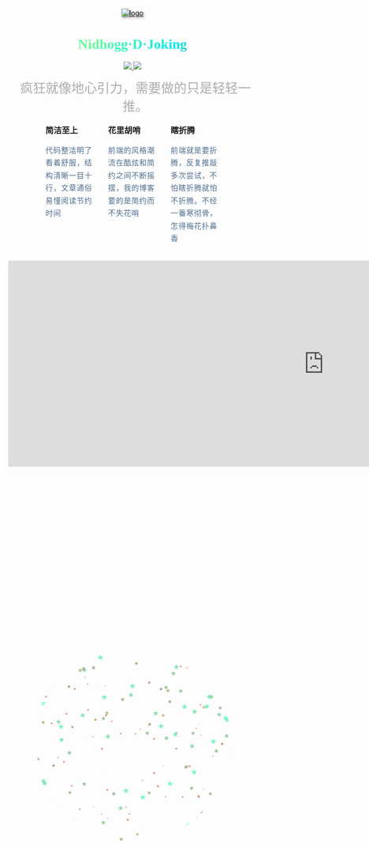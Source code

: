 <!-- ![logo](static/png/inori.jpg ':size=100x100') -->

<p align="center">
  <a href="https://github.com/NidhoggDJoking" target="_blank">
    <img width="190" class="jokerLogo" src="https://nidhoggdjoking.gitee.io/storage/common/img/joker.png" alt="logo">
  </a>
</p>

<h1 style="background: linear-gradient(145deg, #00bcff,#6fff96,#00e7f3,#ff7600);
    -webkit-background-clip: text;
    color: transparent;font-family: 'Comic Sans MS', cursive;" align="center">Nidhogg·D·Joking</h1>

<p align="center">
  <a href="https://docsify.js.org" target="_blank">
    <img src="https://img.shields.io/badge/docsify-4.11.3-brightgreen">
  </a>
    <a href="https://www.npmjs.com/package/docsify" target="_blank">
    <img src="https://img.shields.io/badge/npm-v6.13.4-blue">
  </a>
</p>

<!-- <div style="display:flex;justify-content: space-around;">
  <img class="pay" src="static/png/alipay.jpg" width="180px" height="260px">
  <img class="pay" src="static/png/wxpay.png" width="180px" height="260px">
</div> -->
<div class="cover">
  <img class="pay" src="static/png/alipay.jpg" width="180px" height="260px">
</div>

<div class="ball">
        <div class="star"></div>
        <div class="star"></div>
        <div class="star"></div>
        <div class="star"></div>
        <div class="star"></div>
        <div class="star"></div>
        <div class="star"></div>
        <div class="star"></div>
        <div class="star"></div>
        <div class="star"></div>
        <div class="star"></div>
        <div class="star"></div>
        <div class="star"></div>
        <div class="star"></div>
        <div class="star"></div>
        <div class="star"></div>
        <div class="star"></div>
        <div class="star"></div>
        <div class="star"></div>
        <div class="star"></div>
        <div class="star"></div>
        <div class="star"></div>
        <div class="star"></div>
        <div class="star"></div>
        <div class="star"></div>
        <div class="star"></div>
        <div class="star"></div>
        <div class="star"></div>
        <div class="star"></div>
        <div class="star"></div>
        <div class="star"></div>
        <div class="star"></div>
        <div class="star"></div>
        <div class="star"></div>
        <div class="star"></div>
        <div class="star"></div>
        <div class="star"></div>
        <div class="star"></div>
        <div class="star"></div>
        <div class="star"></div>
        <div class="star"></div>
        <div class="star"></div>
        <div class="star"></div>
        <div class="star"></div>
        <div class="star"></div>
        <div class="star"></div>
        <div class="star"></div>
        <div class="star"></div>
        <div class="star"></div>
        <div class="star"></div>
        <div class="star"></div>
        <div class="star"></div>
        <div class="star"></div>
        <div class="star"></div>
        <div class="star"></div>
        <div class="star"></div>
        <div class="star"></div>
        <div class="star"></div>
        <div class="star"></div>
        <div class="star"></div>
        <div class="star"></div>
        <div class="star"></div>
        <div class="star"></div>
        <div class="star"></div>
        <div class="star"></div>
        <div class="star"></div>
        <div class="star"></div>
        <div class="star"></div>
        <div class="star"></div>
        <div class="star"></div>
        <div class="star"></div>
        <div class="star"></div>
        <div class="star"></div>
        <div class="star"></div>
        <div class="star"></div>
        <div class="star"></div>
        <div class="star"></div>
        <div class="star"></div>
        <div class="star"></div>
        <div class="star"></div>
        <div class="star"></div>
        <div class="star"></div>
        <div class="star"></div>
        <div class="star"></div>
        <div class="star"></div>
        <div class="star"></div>
        <div class="star"></div>
        <div class="star"></div>
        <div class="star"></div>
        <div class="star"></div>
        <div class="star"></div>
        <div class="star"></div>
        <div class="star"></div>
        <div class="star"></div>
        <div class="star"></div>
        <div class="star"></div>
        <div class="star"></div>
        <div class="star"></div>
        <div class="star"></div>
        <div class="star"></div>
        <div class="star"></div>
        <div class="star"></div>
        <div class="star"></div>
        <div class="star"></div>
        <div class="star"></div>
        <div class="star"></div>
        <div class="star"></div>
        <div class="star"></div>
        <div class="star"></div>
        <div class="star"></div>
        <div class="star"></div>
        <div class="star"></div>
        <div class="star"></div>
        <div class="star"></div>
        <div class="star"></div>
        <div class="star"></div>
        <div class="star"></div>
        <div class="star"></div>
        <div class="star"></div>
        <div class="star"></div>
        <div class="star"></div>
        <div class="star"></div>
        <div class="star"></div>
        <div class="star"></div>
        <div class="star"></div>
        <div class="star"></div>
        <div class="star"></div>
        <div class="star"></div>
        <div class="star"></div>
        <div class="star"></div>
        <div class="star"></div>
        <div class="star"></div>
        <div class="star"></div>
        <div class="star"></div>
        <div class="star"></div>
        <div class="star"></div>
        <div class="star"></div>
        <div class="star"></div>
        <div class="star"></div>
        <div class="star"></div>
        <div class="star"></div>
        <div class="star"></div>
        <div class="star"></div>
        <div class="star"></div>
        <div class="star"></div>
        <div class="star"></div>
        <div class="star"></div>
        <div class="star"></div>
        <div class="star"></div>
        <div class="star"></div>
        <div class="star"></div>
        <div class="star"></div>
        <div class="star"></div>
        <div class="star"></div>
        <div class="star"></div>
        <div class="star"></div>
        <div class="star"></div>
        <div class="star"></div>
        <div class="star"></div>
        <div class="star"></div>
        <div class="star"></div>
        <div class="star"></div>
        <div class="star"></div>
        <div class="star"></div>
        <div class="star"></div>
        <div class="star"></div>
        <div class="star"></div>
        <div class="star"></div>
        <div class="star"></div>
        <div class="star"></div>
        <div class="star"></div>
        <div class="star"></div>
        <div class="star"></div>
        <div class="star"></div>
        <div class="star"></div>
        <div class="star"></div>
        <div class="star"></div>
        <div class="star"></div>
        <div class="star"></div>
        <div class="star"></div>
        <div class="star"></div>
        <div class="star"></div>
        <div class="star"></div>
        <div class="star"></div>
        <div class="star"></div>
        <div class="star"></div>
        <div class="star"></div>
        <div class="star"></div>
        <div class="star"></div>
        <div class="star"></div>
        <div class="star"></div>
        <div class="star"></div>
        <div class="star"></div>
        <div class="star"></div>
        <div class="star"></div>
        <div class="star"></div>
        <div class="star"></div>
        <div class="star"></div>
        <div class="star"></div>
        <div class="star"></div>
</div>

<!-- #### Nidhogg家族起源1733年7月13日的瑞士 -->

<div class="alone">
    疯狂就像地心引力，需要做的只是轻轻一推。
</div>

<!-- <hr> -->

<div class="table-nav">
    <div>
        <h3>简洁至上</h3>
        <p>代码整洁明了看着舒服，结构清晰一目十行，文章通俗易懂阅读节约时间</p>
    </div>
    <div>
        <h3>花里胡哨</h3>
        <p>前端的风格潮流在酷炫和简约之间不断摇摆，我的博客要的是简约而不失花哨</p>
    </div>
    <div>
        <h3>瞎折腾</h3>
        <p>前端就是要折腾，反复推敲多次尝试，不怕瞎折腾就怕不折腾。不经一番寒彻骨，怎得梅花扑鼻香</p>
    </div>
</div>

<br>

<div class="top-pre">

```bash

###  安装：

npm i docsify-cli -g

### 初始化：

docsify init ./docs

### 运行：

docsify serve docs

```
</div>

<iframe class="foot-pre"
  src="https://carbon.now.sh/embed?bg=rgba(255%2C255%2C255%2C0)&t=monokai&wt=none&l=application%2Fx-sh&ds=true&dsyoff=4px&dsblur=31px&wc=true&wa=false&pv=56px&ph=56px&ln=false&fl=1&fm=Hack&fs=15px&lh=142%25&si=false&es=4x&wm=false&code=%2523%2523%2523%2520%2520%25E5%25AE%2589%25E8%25A3%2585%25EF%25BC%259A%250A%250Anpm%2520i%2520docsify-cli%2520-g%250A%250A%2523%2523%2523%2520%25E5%2588%259D%25E5%25A7%258B%25E5%258C%2596%25EF%25BC%259A%250A%250Adocsify%2520init%2520.%252Fdocs%250A%250A%2523%2523%2523%2520%25E8%25BF%2590%25E8%25A1%258C%25EF%25BC%259A%250A%250Adocsify%2520serve%2520docs"
  style="width: 1280px; height: 417px; border:0; transform: scale(1); overflow:hidden;"
  sandbox="allow-scripts allow-same-origin">
</iframe>

<style>
          @import url('static/css/vueCode.css');
          body {
            /* background:linear-gradient(120deg,#ffffff,#fbf4fa); */
          }
          .jokerLogo{
            -webkit-animation: logo 10000ms  infinite;
            animation: logo 10000ms  infinite;
            transition: all 1s;
          }
          /* .jokerLogo:hover{
              transition: all 2s;
              filter: drop-shadow(3px 3px 3px rgba(0, 0, 0, 0.5));
          } */
           @keyframes logo {
            0% {
                filter: drop-shadow(0px 0px 0px rgba(0, 0, 0, 0.5));
            }
            10% {
                filter: drop-shadow(1px 1px 1px rgba(0, 0, 0, 0.5));
            }
            20% {
                filter: drop-shadow(2px 2px 2px rgba(0, 0, 0, 0.5));
            }
            30% {
                filter: drop-shadow(3px 3px 3px rgba(0, 0, 0, 0.5));
            }
            40% {
                filter: drop-shadow(4px 4px 4px rgba(0, 0, 0, 0.5));
            }
            50% {
                filter: drop-shadow(5px 5px 5px rgba(0, 0, 0, 0.5));
            }
            60% {
                filter: drop-shadow(4px 4px 4px rgba(0, 0, 0, 0.5));
            }
            70% {
                filter: drop-shadow(3px 3px 3px rgba(0, 0, 0, 0.5));
            }
            80% {
                filter: drop-shadow(2px 2px 2px rgba(0, 0, 0, 0.5));
            }
            90% {
                filter: drop-shadow(1px 1px 1px rgba(0, 0, 0, 0.5));
            }
            100% {
                filter: drop-shadow(0px 0px 0px rgba(0, 0, 0, 0.5));
            }
        }
          .pay{
              /* border: 1px solid #22a5ab; */
          }
          .cover {
              position: fixed;
              display: none;
              align-items: center;
              top: 0;
              right: 0;
              bottom: 0;
              left: 0;
              overflow: auto;
              margin: 0;
              height: 100%;
              width: 100%;
              background-color: #5050502e;
              z-index: 1000;
              text-align: center;
        }
        .cover >img{
              position:absolute;
              top:50%;
              /* left:calc(50% + 150px); */
              left:50%;
              transform: translate(-50%,-50%);
        }
        .ball {
              position: absolute;
              top: calc(50% - 500px);
              left: calc(50% - 50px);
              width: 100px;
              height: 100px;
              -webkit-clip-path: circle(200px at center);
              clip-path: circle(200px at center);
        }
        
        .star {
            position: absolute;
            top: 50%;
            left: 50%;
            width: 14px;
            height: 14px;
            background: #fff;
            -webkit-clip-path: polygon(50% 0%, 61% 35%, 98% 35%, 68% 57%, 79% 91%, 50% 70%, 21% 91%, 32% 57%, 2% 35%, 39% 35%);
            clip-path: polygon(50% 0%, 61% 35%, 98% 35%, 68% 57%, 79% 91%, 50% 70%, 21% 91%, 32% 57%, 2% 35%, 39% 35%);
            -webkit-animation: bling 6000ms linear infinite;
            animation: bling 6000ms linear infinite;
        }
        
        .star:nth-child(1) {
            top: calc(50% - -2px);
            left: calc(50% - -90px);
            -webkit-animation-delay: -3632ms;
            animation-delay: -3632ms;
        }
        
        .star:nth-child(2) {
            top: calc(50% - -136px);
            left: calc(50% - 155px);
            -webkit-animation-delay: -1046ms;
            animation-delay: -1046ms;
        }
        
        .star:nth-child(3) {
            top: calc(50% - 167px);
            left: calc(50% - 15px);
            -webkit-animation-delay: -3030ms;
            animation-delay: -3030ms;
        }
        
        .star:nth-child(4) {
            top: calc(50% - 87px);
            left: calc(50% - -128px);
            -webkit-animation-delay: -2868ms;
            animation-delay: -2868ms;
        }
        
        .star:nth-child(5) {
            top: calc(50% - -66px);
            left: calc(50% - 168px);
            -webkit-animation-delay: -1338ms;
            animation-delay: -1338ms;
        }
        
        .star:nth-child(6) {
            top: calc(50% - -144px);
            left: calc(50% - -45px);
            -webkit-animation-delay: -4263ms;
            animation-delay: -4263ms;
        }
        
        .star:nth-child(7) {
            top: calc(50% - -16px);
            left: calc(50% - 38px);
            -webkit-animation-delay: -3489ms;
            animation-delay: -3489ms;
        }
        
        .star:nth-child(8) {
            top: calc(50% - -185px);
            left: calc(50% - -135px);
            -webkit-animation-delay: -5754ms;
            animation-delay: -5754ms;
        }
        
        .star:nth-child(9) {
            top: calc(50% - -77px);
            left: calc(50% - 69px);
            -webkit-animation-delay: -4581ms;
            animation-delay: -4581ms;
        }
        
        .star:nth-child(10) {
            top: calc(50% - 128px);
            left: calc(50% - 161px);
            -webkit-animation-delay: -4444ms;
            animation-delay: -4444ms;
        }
        
        .star:nth-child(11) {
            top: calc(50% - 182px);
            left: calc(50% - -65px);
            -webkit-animation-delay: -1471ms;
            animation-delay: -1471ms;
        }
        
        .star:nth-child(12) {
            top: calc(50% - 91px);
            left: calc(50% - -25px);
            -webkit-animation-delay: -2771ms;
            animation-delay: -2771ms;
        }
        
        .star:nth-child(13) {
            top: calc(50% - 32px);
            left: calc(50% - -156px);
            -webkit-animation-delay: -2720ms;
            animation-delay: -2720ms;
        }
        
        .star:nth-child(14) {
            top: calc(50% - 46px);
            left: calc(50% - 175px);
            -webkit-animation-delay: -4901ms;
            animation-delay: -4901ms;
        }
        
        .star:nth-child(15) {
            top: calc(50% - 92px);
            left: calc(50% - -116px);
            -webkit-animation-delay: -1342ms;
            animation-delay: -1342ms;
        }
        
        .star:nth-child(16) {
            top: calc(50% - -72px);
            left: calc(50% - -144px);
            -webkit-animation-delay: -1773ms;
            animation-delay: -1773ms;
        }
        
        .star:nth-child(17) {
            top: calc(50% - -169px);
            left: calc(50% - -95px);
            -webkit-animation-delay: -4378ms;
            animation-delay: -4378ms;
        }
        
        .star:nth-child(18) {
            top: calc(50% - -173px);
            left: calc(50% - -12px);
            -webkit-animation-delay: -3569ms;
            animation-delay: -3569ms;
        }
        
        .star:nth-child(19) {
            top: calc(50% - -144px);
            left: calc(50% - -58px);
            -webkit-animation-delay: -941ms;
            animation-delay: -941ms;
        }
        
        .star:nth-child(20) {
            top: calc(50% - 65px);
            left: calc(50% - -144px);
            -webkit-animation-delay: -218ms;
            animation-delay: -218ms;
        }
        
        .star:nth-child(21) {
            top: calc(50% - 154px);
            left: calc(50% - -138px);
            -webkit-animation-delay: -1936ms;
            animation-delay: -1936ms;
        }
        
        .star:nth-child(22) {
            top: calc(50% - -159px);
            left: calc(50% - -107px);
            -webkit-animation-delay: -399ms;
            animation-delay: -399ms;
        }
        
        .star:nth-child(23) {
            top: calc(50% - -23px);
            left: calc(50% - 171px);
            -webkit-animation-delay: -4477ms;
            animation-delay: -4477ms;
        }
        
        .star:nth-child(24) {
            top: calc(50% - -168px);
            left: calc(50% - -107px);
            -webkit-animation-delay: -3210ms;
            animation-delay: -3210ms;
        }
        
        .star:nth-child(25) {
            top: calc(50% - -58px);
            left: calc(50% - 114px);
            -webkit-animation-delay: -2304ms;
            animation-delay: -2304ms;
        }
        
        .star:nth-child(26) {
            top: calc(50% - 72px);
            left: calc(50% - -184px);
            -webkit-animation-delay: -1035ms;
            animation-delay: -1035ms;
        }
        
        .star:nth-child(27) {
            top: calc(50% - 181px);
            left: calc(50% - -61px);
            -webkit-animation-delay: -1254ms;
            animation-delay: -1254ms;
        }
        
        .star:nth-child(28) {
            top: calc(50% - -37px);
            left: calc(50% - -114px);
            -webkit-animation-delay: -5945ms;
            animation-delay: -5945ms;
        }
        
        .star:nth-child(29) {
            top: calc(50% - 152px);
            left: calc(50% - -97px);
            -webkit-animation-delay: -3516ms;
            animation-delay: -3516ms;
        }
        
        .star:nth-child(30) {
            top: calc(50% - -177px);
            left: calc(50% - -109px);
            -webkit-animation-delay: -2581ms;
            animation-delay: -2581ms;
        }
        
        .star:nth-child(31) {
            top: calc(50% - 190px);
            left: calc(50% - -68px);
            -webkit-animation-delay: -3331ms;
            animation-delay: -3331ms;
        }
        
        .star:nth-child(32) {
            top: calc(50% - 189px);
            left: calc(50% - 124px);
            -webkit-animation-delay: -2145ms;
            animation-delay: -2145ms;
        }
        
        .star:nth-child(33) {
            top: calc(50% - 172px);
            left: calc(50% - -59px);
            -webkit-animation-delay: -3662ms;
            animation-delay: -3662ms;
        }
        
        .star:nth-child(34) {
            top: calc(50% - -154px);
            left: calc(50% - -125px);
            -webkit-animation-delay: -3613ms;
            animation-delay: -3613ms;
        }
        
        .star:nth-child(35) {
            top: calc(50% - 149px);
            left: calc(50% - 43px);
            -webkit-animation-delay: -4333ms;
            animation-delay: -4333ms;
        }
        
        .star:nth-child(36) {
            top: calc(50% - 134px);
            left: calc(50% - 84px);
            -webkit-animation-delay: -3295ms;
            animation-delay: -3295ms;
        }
        
        .star:nth-child(37) {
            top: calc(50% - 199px);
            left: calc(50% - 105px);
            -webkit-animation-delay: -929ms;
            animation-delay: -929ms;
        }
        
        .star:nth-child(38) {
            top: calc(50% - -65px);
            left: calc(50% - 20px);
            -webkit-animation-delay: -2593ms;
            animation-delay: -2593ms;
        }
        
        .star:nth-child(39) {
            top: calc(50% - -163px);
            left: calc(50% - -182px);
            -webkit-animation-delay: -2906ms;
            animation-delay: -2906ms;
        }
        
        .star:nth-child(40) {
            top: calc(50% - -122px);
            left: calc(50% - 30px);
            -webkit-animation-delay: -1358ms;
            animation-delay: -1358ms;
        }
        
        .star:nth-child(41) {
            top: calc(50% - 62px);
            left: calc(50% - -99px);
            -webkit-animation-delay: -189ms;
            animation-delay: -189ms;
        }
        
        .star:nth-child(42) {
            top: calc(50% - 18px);
            left: calc(50% - -69px);
            -webkit-animation-delay: -5152ms;
            animation-delay: -5152ms;
        }
        
        .star:nth-child(43) {
            top: calc(50% - -12px);
            left: calc(50% - 49px);
            -webkit-animation-delay: -4272ms;
            animation-delay: -4272ms;
        }
        
        .star:nth-child(44) {
            top: calc(50% - -35px);
            left: calc(50% - 173px);
            -webkit-animation-delay: -2068ms;
            animation-delay: -2068ms;
        }
        
        .star:nth-child(45) {
            top: calc(50% - 180px);
            left: calc(50% - 98px);
            -webkit-animation-delay: -2673ms;
            animation-delay: -2673ms;
        }
        
        .star:nth-child(46) {
            top: calc(50% - -103px);
            left: calc(50% - -3px);
            -webkit-animation-delay: -1889ms;
            animation-delay: -1889ms;
        }
        
        .star:nth-child(47) {
            top: calc(50% - -138px);
            left: calc(50% - 91px);
            -webkit-animation-delay: -2492ms;
            animation-delay: -2492ms;
        }
        
        .star:nth-child(48) {
            top: calc(50% - 51px);
            left: calc(50% - 103px);
            -webkit-animation-delay: -3048ms;
            animation-delay: -3048ms;
        }
        
        .star:nth-child(49) {
            top: calc(50% - -104px);
            left: calc(50% - 20px);
            -webkit-animation-delay: -234ms;
            animation-delay: -234ms;
        }
        
        .star:nth-child(50) {
            top: calc(50% - -126px);
            left: calc(50% - -37px);
            -webkit-animation-delay: -4585ms;
            animation-delay: -4585ms;
        }
        
        .star:nth-child(51) {
            top: calc(50% - 87px);
            left: calc(50% - -37px);
            -webkit-animation-delay: -2195ms;
            animation-delay: -2195ms;
        }
        
        .star:nth-child(52) {
            top: calc(50% - 102px);
            left: calc(50% - 7px);
            -webkit-animation-delay: -167ms;
            animation-delay: -167ms;
        }
        
        .star:nth-child(53) {
            top: calc(50% - 71px);
            left: calc(50% - 87px);
            -webkit-animation-delay: -2715ms;
            animation-delay: -2715ms;
        }
        
        .star:nth-child(54) {
            top: calc(50% - 48px);
            left: calc(50% - 151px);
            -webkit-animation-delay: -786ms;
            animation-delay: -786ms;
        }
        
        .star:nth-child(55) {
            top: calc(50% - -79px);
            left: calc(50% - -55px);
            -webkit-animation-delay: -3856ms;
            animation-delay: -3856ms;
        }
        
        .star:nth-child(56) {
            top: calc(50% - 24px);
            left: calc(50% - 152px);
            -webkit-animation-delay: -215ms;
            animation-delay: -215ms;
        }
        
        .star:nth-child(57) {
            top: calc(50% - 75px);
            left: calc(50% - -149px);
            -webkit-animation-delay: -101ms;
            animation-delay: -101ms;
        }
        
        .star:nth-child(58) {
            top: calc(50% - 94px);
            left: calc(50% - 31px);
            -webkit-animation-delay: -2331ms;
            animation-delay: -2331ms;
        }
        
        .star:nth-child(59) {
            top: calc(50% - 56px);
            left: calc(50% - 57px);
            -webkit-animation-delay: -804ms;
            animation-delay: -804ms;
        }
        
        .star:nth-child(60) {
            top: calc(50% - -76px);
            left: calc(50% - -126px);
            -webkit-animation-delay: -2359ms;
            animation-delay: -2359ms;
        }
        
        .star:nth-child(61) {
            top: calc(50% - -6px);
            left: calc(50% - 141px);
            -webkit-animation-delay: -4577ms;
            animation-delay: -4577ms;
        }
        
        .star:nth-child(62) {
            top: calc(50% - 37px);
            left: calc(50% - -185px);
            -webkit-animation-delay: -208ms;
            animation-delay: -208ms;
        }
        
        .star:nth-child(63) {
            top: calc(50% - -131px);
            left: calc(50% - 105px);
            -webkit-animation-delay: -5661ms;
            animation-delay: -5661ms;
        }
        
        .star:nth-child(64) {
            top: calc(50% - 83px);
            left: calc(50% - 64px);
            -webkit-animation-delay: -208ms;
            animation-delay: -208ms;
        }
        
        .star:nth-child(65) {
            top: calc(50% - -195px);
            left: calc(50% - 148px);
            -webkit-animation-delay: -3202ms;
            animation-delay: -3202ms;
        }
        
        .star:nth-child(66) {
            top: calc(50% - -117px);
            left: calc(50% - -101px);
            -webkit-animation-delay: -4989ms;
            animation-delay: -4989ms;
        }
        
        .star:nth-child(67) {
            top: calc(50% - 49px);
            left: calc(50% - 198px);
            -webkit-animation-delay: -1970ms;
            animation-delay: -1970ms;
        }
        
        .star:nth-child(68) {
            top: calc(50% - 114px);
            left: calc(50% - 129px);
            -webkit-animation-delay: -1860ms;
            animation-delay: -1860ms;
        }
        
        .star:nth-child(69) {
            top: calc(50% - 82px);
            left: calc(50% - -155px);
            -webkit-animation-delay: -3254ms;
            animation-delay: -3254ms;
        }
        
        .star:nth-child(70) {
            top: calc(50% - 135px);
            left: calc(50% - -193px);
            -webkit-animation-delay: -4693ms;
            animation-delay: -4693ms;
        }
        
        .star:nth-child(71) {
            top: calc(50% - -187px);
            left: calc(50% - 70px);
            -webkit-animation-delay: -4012ms;
            animation-delay: -4012ms;
        }
        
        .star:nth-child(72) {
            top: calc(50% - -29px);
            left: calc(50% - -28px);
            -webkit-animation-delay: -5077ms;
            animation-delay: -5077ms;
        }
        
        .star:nth-child(73) {
            top: calc(50% - -95px);
            left: calc(50% - 188px);
            -webkit-animation-delay: -116ms;
            animation-delay: -116ms;
        }
        
        .star:nth-child(74) {
            top: calc(50% - -15px);
            left: calc(50% - -9px);
            -webkit-animation-delay: -4008ms;
            animation-delay: -4008ms;
        }
        
        .star:nth-child(75) {
            top: calc(50% - -28px);
            left: calc(50% - -132px);
            -webkit-animation-delay: -4030ms;
            animation-delay: -4030ms;
        }
        
        .star:nth-child(76) {
            top: calc(50% - 120px);
            left: calc(50% - 66px);
            -webkit-animation-delay: -1295ms;
            animation-delay: -1295ms;
        }
        
        .star:nth-child(77) {
            top: calc(50% - 199px);
            left: calc(50% - 114px);
            -webkit-animation-delay: -4476ms;
            animation-delay: -4476ms;
        }
        
        .star:nth-child(78) {
            top: calc(50% - -7px);
            left: calc(50% - -121px);
            -webkit-animation-delay: -3677ms;
            animation-delay: -3677ms;
        }
        
        .star:nth-child(79) {
            top: calc(50% - -166px);
            left: calc(50% - -128px);
            -webkit-animation-delay: -4286ms;
            animation-delay: -4286ms;
        }
        
        .star:nth-child(80) {
            top: calc(50% - -108px);
            left: calc(50% - 185px);
            -webkit-animation-delay: -4ms;
            animation-delay: -4ms;
        }
        
        .star:nth-child(81) {
            top: calc(50% - 107px);
            left: calc(50% - -103px);
            -webkit-animation-delay: -4059ms;
            animation-delay: -4059ms;
        }
        
        .star:nth-child(82) {
            top: calc(50% - 182px);
            left: calc(50% - 146px);
            -webkit-animation-delay: -394ms;
            animation-delay: -394ms;
        }
        
        .star:nth-child(83) {
            top: calc(50% - -36px);
            left: calc(50% - -137px);
            -webkit-animation-delay: -2739ms;
            animation-delay: -2739ms;
        }
        
        .star:nth-child(84) {
            top: calc(50% - -110px);
            left: calc(50% - 191px);
            -webkit-animation-delay: -750ms;
            animation-delay: -750ms;
        }
        
        .star:nth-child(85) {
            top: calc(50% - -42px);
            left: calc(50% - -60px);
            -webkit-animation-delay: -2552ms;
            animation-delay: -2552ms;
        }
        
        .star:nth-child(86) {
            top: calc(50% - -66px);
            left: calc(50% - -118px);
            -webkit-animation-delay: -239ms;
            animation-delay: -239ms;
        }
        
        .star:nth-child(87) {
            top: calc(50% - 26px);
            left: calc(50% - -95px);
            -webkit-animation-delay: -3426ms;
            animation-delay: -3426ms;
        }
        
        .star:nth-child(88) {
            top: calc(50% - -128px);
            left: calc(50% - 8px);
            -webkit-animation-delay: -2189ms;
            animation-delay: -2189ms;
        }
        
        .star:nth-child(89) {
            top: calc(50% - -154px);
            left: calc(50% - 45px);
            -webkit-animation-delay: -5599ms;
            animation-delay: -5599ms;
        }
        
        .star:nth-child(90) {
            top: calc(50% - 161px);
            left: calc(50% - 72px);
            -webkit-animation-delay: -182ms;
            animation-delay: -182ms;
        }
        
        .star:nth-child(91) {
            top: calc(50% - 134px);
            left: calc(50% - 59px);
            -webkit-animation-delay: -1378ms;
            animation-delay: -1378ms;
        }
        
        .star:nth-child(92) {
            top: calc(50% - 144px);
            left: calc(50% - 97px);
            -webkit-animation-delay: -2252ms;
            animation-delay: -2252ms;
        }
        
        .star:nth-child(93) {
            top: calc(50% - -70px);
            left: calc(50% - 13px);
            -webkit-animation-delay: -2387ms;
            animation-delay: -2387ms;
        }
        
        .star:nth-child(94) {
            top: calc(50% - -16px);
            left: calc(50% - 58px);
            -webkit-animation-delay: -2179ms;
            animation-delay: -2179ms;
        }
        
        .star:nth-child(95) {
            top: calc(50% - 88px);
            left: calc(50% - 189px);
            -webkit-animation-delay: -387ms;
            animation-delay: -387ms;
        }
        
        .star:nth-child(96) {
            top: calc(50% - -169px);
            left: calc(50% - -65px);
            -webkit-animation-delay: -1729ms;
            animation-delay: -1729ms;
        }
        
        .star:nth-child(97) {
            top: calc(50% - 193px);
            left: calc(50% - 94px);
            -webkit-animation-delay: -5145ms;
            animation-delay: -5145ms;
        }
        
        .star:nth-child(98) {
            top: calc(50% - 186px);
            left: calc(50% - 85px);
            -webkit-animation-delay: -4122ms;
            animation-delay: -4122ms;
        }
        
        .star:nth-child(99) {
            top: calc(50% - -176px);
            left: calc(50% - 83px);
            -webkit-animation-delay: -3393ms;
            animation-delay: -3393ms;
        }
        
        .star:nth-child(100) {
            top: calc(50% - -72px);
            left: calc(50% - -193px);
            -webkit-animation-delay: -4192ms;
            animation-delay: -4192ms;
        }
        
        .star:nth-child(101) {
            top: calc(50% - 45px);
            left: calc(50% - -128px);
            -webkit-animation-delay: -3072ms;
            animation-delay: -3072ms;
        }
        
        .star:nth-child(102) {
            top: calc(50% - -81px);
            left: calc(50% - 31px);
            -webkit-animation-delay: -921ms;
            animation-delay: -921ms;
        }
        
        .star:nth-child(103) {
            top: calc(50% - 30px);
            left: calc(50% - -40px);
            -webkit-animation-delay: -5952ms;
            animation-delay: -5952ms;
        }
        
        .star:nth-child(104) {
            top: calc(50% - 170px);
            left: calc(50% - 118px);
            -webkit-animation-delay: -5050ms;
            animation-delay: -5050ms;
        }
        
        .star:nth-child(105) {
            top: calc(50% - 168px);
            left: calc(50% - -28px);
            -webkit-animation-delay: -5795ms;
            animation-delay: -5795ms;
        }
        
        .star:nth-child(106) {
            top: calc(50% - 20px);
            left: calc(50% - -169px);
            -webkit-animation-delay: -5843ms;
            animation-delay: -5843ms;
        }
        
        .star:nth-child(107) {
            top: calc(50% - -32px);
            left: calc(50% - -62px);
            -webkit-animation-delay: -5774ms;
            animation-delay: -5774ms;
        }
        
        .star:nth-child(108) {
            top: calc(50% - 84px);
            left: calc(50% - 62px);
            -webkit-animation-delay: -3829ms;
            animation-delay: -3829ms;
        }
        
        .star:nth-child(109) {
            top: calc(50% - -26px);
            left: calc(50% - -127px);
            -webkit-animation-delay: -1961ms;
            animation-delay: -1961ms;
        }
        
        .star:nth-child(110) {
            top: calc(50% - 49px);
            left: calc(50% - 136px);
            -webkit-animation-delay: -5194ms;
            animation-delay: -5194ms;
        }
        
        .star:nth-child(111) {
            top: calc(50% - -165px);
            left: calc(50% - 158px);
            -webkit-animation-delay: -2244ms;
            animation-delay: -2244ms;
        }
        
        .star:nth-child(112) {
            top: calc(50% - 148px);
            left: calc(50% - -153px);
            -webkit-animation-delay: -979ms;
            animation-delay: -979ms;
        }
        
        .star:nth-child(113) {
            top: calc(50% - 160px);
            left: calc(50% - 75px);
            -webkit-animation-delay: -2984ms;
            animation-delay: -2984ms;
        }
        
        .star:nth-child(114) {
            top: calc(50% - 138px);
            left: calc(50% - -68px);
            -webkit-animation-delay: -2771ms;
            animation-delay: -2771ms;
        }
        
        .star:nth-child(115) {
            top: calc(50% - 33px);
            left: calc(50% - -119px);
            -webkit-animation-delay: -5950ms;
            animation-delay: -5950ms;
        }
        
        .star:nth-child(116) {
            top: calc(50% - -164px);
            left: calc(50% - 24px);
            -webkit-animation-delay: -2584ms;
            animation-delay: -2584ms;
        }
        
        .star:nth-child(117) {
            top: calc(50% - 91px);
            left: calc(50% - -122px);
            -webkit-animation-delay: -2670ms;
            animation-delay: -2670ms;
        }
        
        .star:nth-child(118) {
            top: calc(50% - 95px);
            left: calc(50% - -1px);
            -webkit-animation-delay: -5134ms;
            animation-delay: -5134ms;
        }
        
        .star:nth-child(119) {
            top: calc(50% - -23px);
            left: calc(50% - 63px);
            -webkit-animation-delay: -3037ms;
            animation-delay: -3037ms;
        }
        
        .star:nth-child(120) {
            top: calc(50% - 148px);
            left: calc(50% - 110px);
            -webkit-animation-delay: -4091ms;
            animation-delay: -4091ms;
        }
        
        .star:nth-child(121) {
            top: calc(50% - 200px);
            left: calc(50% - -76px);
            -webkit-animation-delay: -1061ms;
            animation-delay: -1061ms;
        }
        
        .star:nth-child(122) {
            top: calc(50% - -87px);
            left: calc(50% - -14px);
            -webkit-animation-delay: -554ms;
            animation-delay: -554ms;
        }
        
        .star:nth-child(123) {
            top: calc(50% - -104px);
            left: calc(50% - 66px);
            -webkit-animation-delay: -1024ms;
            animation-delay: -1024ms;
        }
        
        .star:nth-child(124) {
            top: calc(50% - 64px);
            left: calc(50% - 10px);
            -webkit-animation-delay: -5906ms;
            animation-delay: -5906ms;
        }
        
        .star:nth-child(125) {
            top: calc(50% - -23px);
            left: calc(50% - 134px);
            -webkit-animation-delay: -1521ms;
            animation-delay: -1521ms;
        }
        
        .star:nth-child(126) {
            top: calc(50% - -113px);
            left: calc(50% - 167px);
            -webkit-animation-delay: -5043ms;
            animation-delay: -5043ms;
        }
        
        .star:nth-child(127) {
            top: calc(50% - -7px);
            left: calc(50% - -85px);
            -webkit-animation-delay: -3691ms;
            animation-delay: -3691ms;
        }
        
        .star:nth-child(128) {
            top: calc(50% - 142px);
            left: calc(50% - 197px);
            -webkit-animation-delay: -978ms;
            animation-delay: -978ms;
        }
        
        .star:nth-child(129) {
            top: calc(50% - -81px);
            left: calc(50% - 158px);
            -webkit-animation-delay: -4181ms;
            animation-delay: -4181ms;
        }
        
        .star:nth-child(130) {
            top: calc(50% - 32px);
            left: calc(50% - -109px);
            -webkit-animation-delay: -2179ms;
            animation-delay: -2179ms;
        }
        
        .star:nth-child(131) {
            top: calc(50% - 25px);
            left: calc(50% - 27px);
            -webkit-animation-delay: -5270ms;
            animation-delay: -5270ms;
        }
        
        .star:nth-child(132) {
            top: calc(50% - -76px);
            left: calc(50% - 17px);
            -webkit-animation-delay: -2146ms;
            animation-delay: -2146ms;
        }
        
        .star:nth-child(133) {
            top: calc(50% - 146px);
            left: calc(50% - -122px);
            -webkit-animation-delay: -5307ms;
            animation-delay: -5307ms;
        }
        
        .star:nth-child(134) {
            top: calc(50% - -100px);
            left: calc(50% - 15px);
            -webkit-animation-delay: -2782ms;
            animation-delay: -2782ms;
        }
        
        .star:nth-child(135) {
            top: calc(50% - 75px);
            left: calc(50% - -174px);
            -webkit-animation-delay: -4155ms;
            animation-delay: -4155ms;
        }
        
        .star:nth-child(136) {
            top: calc(50% - -143px);
            left: calc(50% - 121px);
            -webkit-animation-delay: -1538ms;
            animation-delay: -1538ms;
        }
        
        .star:nth-child(137) {
            top: calc(50% - -66px);
            left: calc(50% - -163px);
            -webkit-animation-delay: -5624ms;
            animation-delay: -5624ms;
        }
        
        .star:nth-child(138) {
            top: calc(50% - 129px);
            left: calc(50% - 82px);
            -webkit-animation-delay: -1881ms;
            animation-delay: -1881ms;
        }
        
        .star:nth-child(139) {
            top: calc(50% - -130px);
            left: calc(50% - -86px);
            -webkit-animation-delay: -2594ms;
            animation-delay: -2594ms;
        }
        
        .star:nth-child(140) {
            top: calc(50% - -44px);
            left: calc(50% - -82px);
            -webkit-animation-delay: -4536ms;
            animation-delay: -4536ms;
        }
        
        .star:nth-child(141) {
            top: calc(50% - 97px);
            left: calc(50% - 86px);
            -webkit-animation-delay: -5510ms;
            animation-delay: -5510ms;
        }
        
        .star:nth-child(142) {
            top: calc(50% - -26px);
            left: calc(50% - -113px);
            -webkit-animation-delay: -1185ms;
            animation-delay: -1185ms;
        }
        
        .star:nth-child(143) {
            top: calc(50% - 27px);
            left: calc(50% - -196px);
            -webkit-animation-delay: -34ms;
            animation-delay: -34ms;
        }
        
        .star:nth-child(144) {
            top: calc(50% - 104px);
            left: calc(50% - -199px);
            -webkit-animation-delay: -1836ms;
            animation-delay: -1836ms;
        }
        
        .star:nth-child(145) {
            top: calc(50% - 121px);
            left: calc(50% - 127px);
            -webkit-animation-delay: -4149ms;
            animation-delay: -4149ms;
        }
        
        .star:nth-child(146) {
            top: calc(50% - 9px);
            left: calc(50% - -152px);
            -webkit-animation-delay: -3090ms;
            animation-delay: -3090ms;
        }
        
        .star:nth-child(147) {
            top: calc(50% - -109px);
            left: calc(50% - 158px);
            -webkit-animation-delay: -1609ms;
            animation-delay: -1609ms;
        }
        
        .star:nth-child(148) {
            top: calc(50% - -184px);
            left: calc(50% - 24px);
            -webkit-animation-delay: -1956ms;
            animation-delay: -1956ms;
        }
        
        .star:nth-child(149) {
            top: calc(50% - -191px);
            left: calc(50% - -188px);
            -webkit-animation-delay: -3372ms;
            animation-delay: -3372ms;
        }
        
        .star:nth-child(150) {
            top: calc(50% - 150px);
            left: calc(50% - -131px);
            -webkit-animation-delay: -2407ms;
            animation-delay: -2407ms;
        }
        
        .star:nth-child(151) {
            top: calc(50% - 160px);
            left: calc(50% - 93px);
            -webkit-animation-delay: -3779ms;
            animation-delay: -3779ms;
        }
        
        .star:nth-child(152) {
            top: calc(50% - 121px);
            left: calc(50% - 188px);
            -webkit-animation-delay: -1601ms;
            animation-delay: -1601ms;
        }
        
        .star:nth-child(153) {
            top: calc(50% - 87px);
            left: calc(50% - 113px);
            -webkit-animation-delay: -5378ms;
            animation-delay: -5378ms;
        }
        
        .star:nth-child(154) {
            top: calc(50% - -66px);
            left: calc(50% - 135px);
            -webkit-animation-delay: -5701ms;
            animation-delay: -5701ms;
        }
        
        .star:nth-child(155) {
            top: calc(50% - -66px);
            left: calc(50% - -69px);
            -webkit-animation-delay: -482ms;
            animation-delay: -482ms;
        }
        
        .star:nth-child(156) {
            top: calc(50% - -4px);
            left: calc(50% - -157px);
            -webkit-animation-delay: -238ms;
            animation-delay: -238ms;
        }
        
        .star:nth-child(157) {
            top: calc(50% - 54px);
            left: calc(50% - -27px);
            -webkit-animation-delay: -4878ms;
            animation-delay: -4878ms;
        }
        
        .star:nth-child(158) {
            top: calc(50% - 26px);
            left: calc(50% - 183px);
            -webkit-animation-delay: -4847ms;
            animation-delay: -4847ms;
        }
        
        .star:nth-child(159) {
            top: calc(50% - -150px);
            left: calc(50% - -23px);
            -webkit-animation-delay: -2255ms;
            animation-delay: -2255ms;
        }
        
        .star:nth-child(160) {
            top: calc(50% - 137px);
            left: calc(50% - 61px);
            -webkit-animation-delay: -2019ms;
            animation-delay: -2019ms;
        }
        
        .star:nth-child(161) {
            top: calc(50% - 93px);
            left: calc(50% - -91px);
            -webkit-animation-delay: -4460ms;
            animation-delay: -4460ms;
        }
        
        .star:nth-child(162) {
            top: calc(50% - 33px);
            left: calc(50% - 108px);
            -webkit-animation-delay: -49ms;
            animation-delay: -49ms;
        }
        
        .star:nth-child(163) {
            top: calc(50% - 194px);
            left: calc(50% - -82px);
            -webkit-animation-delay: -764ms;
            animation-delay: -764ms;
        }
        
        .star:nth-child(164) {
            top: calc(50% - 69px);
            left: calc(50% - -51px);
            -webkit-animation-delay: -698ms;
            animation-delay: -698ms;
        }
        
        .star:nth-child(165) {
            top: calc(50% - 96px);
            left: calc(50% - 106px);
            -webkit-animation-delay: -5527ms;
            animation-delay: -5527ms;
        }
        
        .star:nth-child(166) {
            top: calc(50% - 191px);
            left: calc(50% - 128px);
            -webkit-animation-delay: -5338ms;
            animation-delay: -5338ms;
        }
        
        .star:nth-child(167) {
            top: calc(50% - 191px);
            left: calc(50% - 113px);
            -webkit-animation-delay: -5419ms;
            animation-delay: -5419ms;
        }
        
        .star:nth-child(168) {
            top: calc(50% - 47px);
            left: calc(50% - -80px);
            -webkit-animation-delay: -634ms;
            animation-delay: -634ms;
        }
        
        .star:nth-child(169) {
            top: calc(50% - 134px);
            left: calc(50% - -108px);
            -webkit-animation-delay: -4725ms;
            animation-delay: -4725ms;
        }
        
        .star:nth-child(170) {
            top: calc(50% - -184px);
            left: calc(50% - 53px);
            -webkit-animation-delay: -530ms;
            animation-delay: -530ms;
        }
        
        .star:nth-child(171) {
            top: calc(50% - 190px);
            left: calc(50% - 103px);
            -webkit-animation-delay: -2739ms;
            animation-delay: -2739ms;
        }
        
        .star:nth-child(172) {
            top: calc(50% - -75px);
            left: calc(50% - -82px);
            -webkit-animation-delay: -4509ms;
            animation-delay: -4509ms;
        }
        
        .star:nth-child(173) {
            top: calc(50% - 5px);
            left: calc(50% - -171px);
            -webkit-animation-delay: -5141ms;
            animation-delay: -5141ms;
        }
        
        .star:nth-child(174) {
            top: calc(50% - -70px);
            left: calc(50% - -175px);
            -webkit-animation-delay: -4917ms;
            animation-delay: -4917ms;
        }
        
        .star:nth-child(175) {
            top: calc(50% - 42px);
            left: calc(50% - -51px);
            -webkit-animation-delay: -5049ms;
            animation-delay: -5049ms;
        }
        
        .star:nth-child(176) {
            top: calc(50% - 175px);
            left: calc(50% - 181px);
            -webkit-animation-delay: -863ms;
            animation-delay: -863ms;
        }
        
        .star:nth-child(177) {
            top: calc(50% - 90px);
            left: calc(50% - 157px);
            -webkit-animation-delay: -865ms;
            animation-delay: -865ms;
        }
        
        .star:nth-child(178) {
            top: calc(50% - 163px);
            left: calc(50% - -171px);
            -webkit-animation-delay: -790ms;
            animation-delay: -790ms;
        }
        
        .star:nth-child(179) {
            top: calc(50% - -25px);
            left: calc(50% - -27px);
            -webkit-animation-delay: -1465ms;
            animation-delay: -1465ms;
        }
        
        .star:nth-child(180) {
            top: calc(50% - -27px);
            left: calc(50% - -98px);
            -webkit-animation-delay: -3250ms;
            animation-delay: -3250ms;
        }
        
        .star:nth-child(181) {
            top: calc(50% - -98px);
            left: calc(50% - -197px);
            -webkit-animation-delay: -1923ms;
            animation-delay: -1923ms;
        }
        
        .star:nth-child(182) {
            top: calc(50% - 137px);
            left: calc(50% - -55px);
            -webkit-animation-delay: -1728ms;
            animation-delay: -1728ms;
        }
        
        .star:nth-child(183) {
            top: calc(50% - -77px);
            left: calc(50% - 86px);
            -webkit-animation-delay: -2827ms;
            animation-delay: -2827ms;
        }
        
        .star:nth-child(184) {
            top: calc(50% - -167px);
            left: calc(50% - -151px);
            -webkit-animation-delay: -5230ms;
            animation-delay: -5230ms;
        }
        
        .star:nth-child(185) {
            top: calc(50% - 53px);
            left: calc(50% - -182px);
            -webkit-animation-delay: -340ms;
            animation-delay: -340ms;
        }
        
        .star:nth-child(186) {
            top: calc(50% - -111px);
            left: calc(50% - 148px);
            -webkit-animation-delay: -743ms;
            animation-delay: -743ms;
        }
        
        .star:nth-child(187) {
            top: calc(50% - -100px);
            left: calc(50% - 155px);
            -webkit-animation-delay: -3158ms;
            animation-delay: -3158ms;
        }
        
        .star:nth-child(188) {
            top: calc(50% - 86px);
            left: calc(50% - -23px);
            -webkit-animation-delay: -1196ms;
            animation-delay: -1196ms;
        }
        
        .star:nth-child(189) {
            top: calc(50% - 88px);
            left: calc(50% - 1px);
            -webkit-animation-delay: -2486ms;
            animation-delay: -2486ms;
        }
        
        .star:nth-child(190) {
            top: calc(50% - 26px);
            left: calc(50% - -171px);
            -webkit-animation-delay: -3707ms;
            animation-delay: -3707ms;
        }
        
        .star:nth-child(191) {
            top: calc(50% - 24px);
            left: calc(50% - -103px);
            -webkit-animation-delay: -1336ms;
            animation-delay: -1336ms;
        }
        
        .star:nth-child(192) {
            top: calc(50% - -194px);
            left: calc(50% - 57px);
            -webkit-animation-delay: -3990ms;
            animation-delay: -3990ms;
        }
        
        .star:nth-child(193) {
            top: calc(50% - -177px);
            left: calc(50% - 124px);
            -webkit-animation-delay: -3719ms;
            animation-delay: -3719ms;
        }
        
        .star:nth-child(194) {
            top: calc(50% - 169px);
            left: calc(50% - -91px);
            -webkit-animation-delay: -1149ms;
            animation-delay: -1149ms;
        }
        
        .star:nth-child(195) {
            top: calc(50% - 26px);
            left: calc(50% - -181px);
            -webkit-animation-delay: -3327ms;
            animation-delay: -3327ms;
        }
        
        .star:nth-child(196) {
            top: calc(50% - -11px);
            left: calc(50% - 130px);
            -webkit-animation-delay: -2319ms;
            animation-delay: -2319ms;
        }
        
        .star:nth-child(197) {
            top: calc(50% - -102px);
            left: calc(50% - 146px);
            -webkit-animation-delay: -4520ms;
            animation-delay: -4520ms;
        }
        
        .star:nth-child(198) {
            top: calc(50% - -11px);
            left: calc(50% - -44px);
            -webkit-animation-delay: -2312ms;
            animation-delay: -2312ms;
        }
        
        .star:nth-child(199) {
            top: calc(50% - 191px);
            left: calc(50% - -101px);
            -webkit-animation-delay: -5397ms;
            animation-delay: -5397ms;
        }
        
        .star:nth-child(200) {
            top: calc(50% - -123px);
            left: calc(50% - -13px);
            -webkit-animation-delay: -4097ms;
            animation-delay: -4097ms;
        }
        
        @-webkit-keyframes bling {
            0% {
                -webkit-transform: scale(0) translateY(-300px);
                transform: scale(0) translateY(-300px);
                background: #ff00ff;
            }
            50% {
                -webkit-transform: scale(1) translateY(0);
                transform: scale(1) translateY(0);
                background: #ffffff;
            }
            100% {
                -webkit-transform: scale(0) translateY(300px);
                transform: scale(0) translateY(300px);
                background: #0000ff;
            }
        }
        
        @keyframes bling {
            0% {
                -webkit-transform: scale(0) translateY(-300px);
                transform: scale(0) translateY(-300px);
                background: #ff0000;
            }
            50% {
                -webkit-transform: scale(1) translateY(0);
                transform: scale(1) translateY(0);
                background: #72ffcc;
            }
            100% {
                -webkit-transform: scale(0) translateY(300px);
                transform: scale(0) translateY(300px);
                background: #ff2500;
            }
        }
        
        .bg {
            position: absolute;
            width: 100%;
            height: 100%;
            top:0;
        }
        
        @-webkit-keyframes move {
            0% {
                -webkit-transform: translateY(200px) scale(0);
                transform: translateY(200px) scale(0);
                background: #ff00ff;
            }
            50% {
                -webkit-transform: translateY(0) scale(1);
                transform: translateY(0) scale(1);
                background: #ffffff;
            }
            100% {
                -webkit-transform: translateY(-200px) scale(0);
                transform: translateY(-200px) scale(0);
                background: #0000ff;
            }
        }
        
        @keyframes move {
            0% {
                -webkit-transform: translateY(200px) scale(0);
                transform: translateY(200px) scale(0);
                background: #ff00ff;
            }
            50% {
                -webkit-transform: translateY(0) scale(1);
                transform: translateY(0) scale(1);
                background: #ffffff;
            }
            100% {
                -webkit-transform: translateY(-200px) scale(0);
                transform: translateY(-200px) scale(0);
                background: #0000ff;
            }
        }
        .alone{
                font-family: SentyCandy;
                color: #adadad;
                font-size:26px;
                text-align: center;
                margin-left: 12px;
        }
        .table-nav{
                width:70%;
                margin:0 auto;
                display:flex;
                justify-content: space-between;
        }
        .table-nav>div{
                width:28%;
        }
        .table-nav>div h3{
                font-family:QuTi;
                line-height: 1.25;
                text-align: left;
        }
        .table-nav>div p{
                color: #4e6e8e;
                line-height: 1.7;
                letter-spacing:0.8px;
                font-size:15px;
        }
        pre{
              width:78%;
              margin:0 auto !important;
        }
        .top-pre{
                display:none;
        }
        .foot-pre{
            display:block;
        }
        @media screen and (max-width: 500px) {
            .table-nav{
                width:100%;
            }
            .top-pre{
                display:block;
            }
            .foot-pre{
                display:none;
            }
            pre{
                width:100%;
                overflow: hidden !important;
            }
        }
</style>
<script>
let msg = 'MD运行JS成功'
console.log(`%c ${msg}`, 'font-size: 36px; font-weight: bold; color : #b8f3f8');
fetch('https://v1.hitokoto.cn')
    .then(res => res.json())
    .then(function(json){
        $('.alone').html(json.hitokoto)
        console.log(json.hitokoto)
    })
</script>